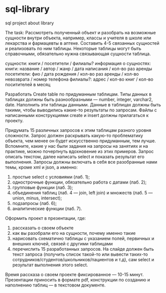 # sql-library
sql project about library

The task:
Рассмотреть полученный объект и разобрать на возможные сущности внутри объекта, например, классы и учителя в школе или лекарства и фармацевты в аптеке. Составить 4-5 связанных сущностей и реализовать по ним таблицы. Некоторые таблицы могут быть справочными, обязательно нужна связывающая сущности таблица. 

сущности: книги / посетители / филиалы? 
информация о сущностях: 
  книги: название / автор / жанр / дата написания / кол-во раз аренды
  посетители: фио / дата рождения / кол-во раз аренды / кол-во невозврата / номер телефона
  филиалы?: адрес / кол-во книг / кол-во поситителей в месяц

Разработать Create table по придуманным таблицам. Типы данных в таблицах должны быть разнообразными — number, integer, varchar2, date. Наполнить эти таблицы данными. Данные в таблицах должны быть такими, чтобы выводились какие-то результаты по запросам. Файлы с написанными конструкциями create и insert должны прилагаться к проекту. 

Придумать 15 различных запросов к этим таблицам разного уровня сложности. Запрос должен раскрывать какую-то проблематику объекта, чем менее он будет искусственно придуманным, тем лучше. Вспомните, какие у нас были задания на запросы на занятиях и на практике, можно почерпнуть вдохновение из этих примеров. Запрос описать текстом, далее написать select и показать результат его выполнения. Запросы должны включать в себя все разобранные нами темы, кроме xml и json, а именно:
1) простые select с условиями (лаб. 1);
2) однострочные функции, обязательно работа с датами (лаб. 2);
3) групповые функции (лаб. 3);
4) объединения таблиц (лаб. 4 — join, left join) и множеств (лаб. 5 — union, minus, intersect);
5) подзапросы (лаб. 6);
6) аналитические функции (лаб. 7).

Оформить проект в презентации, где:
1) рассказать о своем объекте
2) как вы разобрали его на сущности, почему именно такие
3) нарисовать схематично таблицы с указанием полей, первичных и внешних ключей, связей с другими таблицами
4) перечислить 15 разработанных запросов. На слайде должен быть текст запроса (получить список такой-то или вывести таких-то сотрудников/студентов/школьников/пациентов и т.д), сам select и результат выполнения этого select.

Время рассказа о своем проекте фиксированное — 10-15 минут. Презентации приносить в формате pdf, конструкции по созданию и наполнению таблиц — в текстовом документе.
